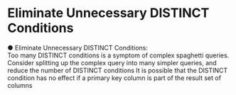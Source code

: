 # Eliminate Unnecessary DISTINCT Conditions

● Eliminate Unnecessary DISTINCT Conditions:   
Too many DISTINCT conditions is a symptom of complex spaghetti queries.
Consider splitting up the complex query into many simpler queries,
and reduce the number of DISTINCT conditions
It is possible that the DISTINCT condition has no effect if a primary key
column is part of the result set of columns